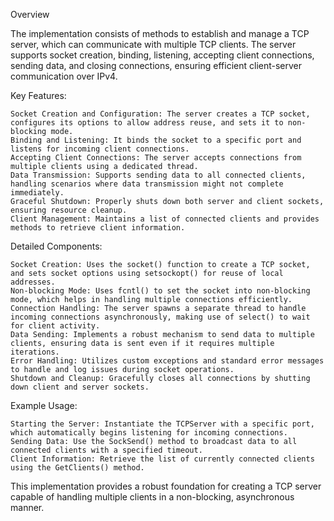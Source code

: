 Overview

The implementation consists of methods to establish and manage a TCP server, which can communicate with multiple TCP clients. The server supports socket creation, binding, listening, accepting client connections, sending data, and closing connections, ensuring efficient client-server communication over IPv4.

Key Features:

    Socket Creation and Configuration: The server creates a TCP socket, configures its options to allow address reuse, and sets it to non-blocking mode.
    Binding and Listening: It binds the socket to a specific port and listens for incoming client connections.
    Accepting Client Connections: The server accepts connections from multiple clients using a dedicated thread.
    Data Transmission: Supports sending data to all connected clients, handling scenarios where data transmission might not complete immediately.
    Graceful Shutdown: Properly shuts down both server and client sockets, ensuring resource cleanup.
    Client Management: Maintains a list of connected clients and provides methods to retrieve client information.

Detailed Components:

    Socket Creation: Uses the socket() function to create a TCP socket, and sets socket options using setsockopt() for reuse of local addresses.
    Non-blocking Mode: Uses fcntl() to set the socket into non-blocking mode, which helps in handling multiple connections efficiently.
    Connection Handling: The server spawns a separate thread to handle incoming connections asynchronously, making use of select() to wait for client activity.
    Data Sending: Implements a robust mechanism to send data to multiple clients, ensuring data is sent even if it requires multiple iterations.
    Error Handling: Utilizes custom exceptions and standard error messages to handle and log issues during socket operations.
    Shutdown and Cleanup: Gracefully closes all connections by shutting down client and server sockets.

Example Usage:

    Starting the Server: Instantiate the TCPServer with a specific port, which automatically begins listening for incoming connections.
    Sending Data: Use the SockSend() method to broadcast data to all connected clients with a specified timeout.
    Client Information: Retrieve the list of currently connected clients using the GetClients() method.

This implementation provides a robust foundation for creating a TCP server capable of handling multiple clients in a non-blocking, asynchronous manner.
